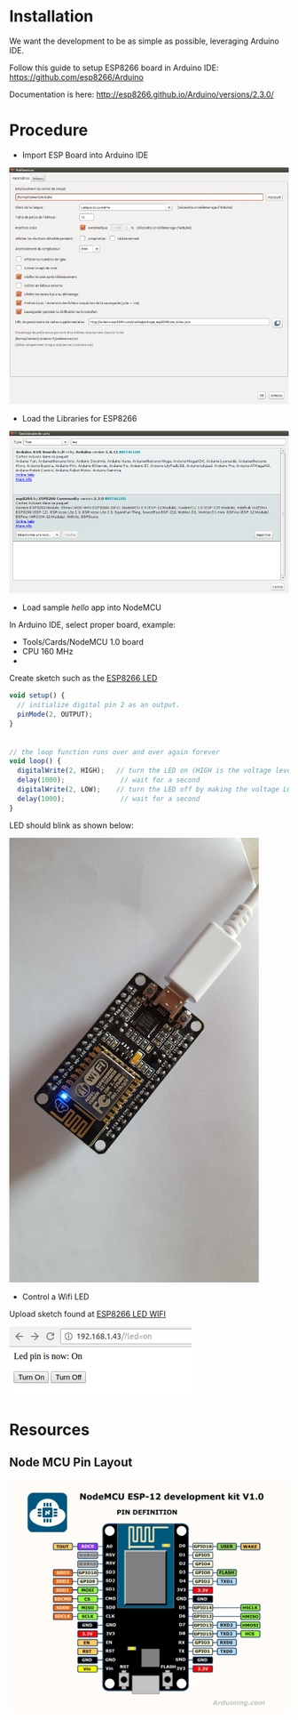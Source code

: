 
# Installation

We want the development to be as simple as possible, leveraging Arduino IDE.

Follow this guide to setup ESP8266 board in Arduino IDE: https://github.com/esp8266/Arduino

Documentation is here: http://esp8266.github.io/Arduino/versions/2.3.0/

# Procedure

- Import ESP Board into Arduino IDE

![Import ESP Boards](esp8266-board.png)


- Load the Libraries for ESP8266

![Load ESP libraries](esp8266-libs.png)


- Load sample _hello_ app into NodeMCU

In Arduino IDE, select proper board, example:
- Tools/Cards/NodeMCU 1.0 board
- CPU 160 MHz
- <correct USB device>

Create sketch such as the [ESP8266 LED](/sketches/esp8266-led)

```js
void setup() {
  // initialize digital pin 2 as an output.
  pinMode(2, OUTPUT);
}


// the loop function runs over and over again forever
void loop() {
  digitalWrite(2, HIGH);   // turn the LED on (HIGH is the voltage level)
  delay(1000);              // wait for a second
  digitalWrite(2, LOW);    // turn the LED off by making the voltage LOW
  delay(1000);              // wait for a second
}
```

LED should blink as shown below:

![NodeMCU Blink](esp8266-led.jpg)


- Control a Wifi LED

Upload sketch found at [ESP8266 LED WIFI](/sketches/esp8266-led-wifi)

![NodeMCU Blink Wifi](esp8266-led-wifi.png)


# Resources

## Node MCU Pin Layout

![Node MCU Pin Layout](nodemcudevkit_v1-0_io.jpg)